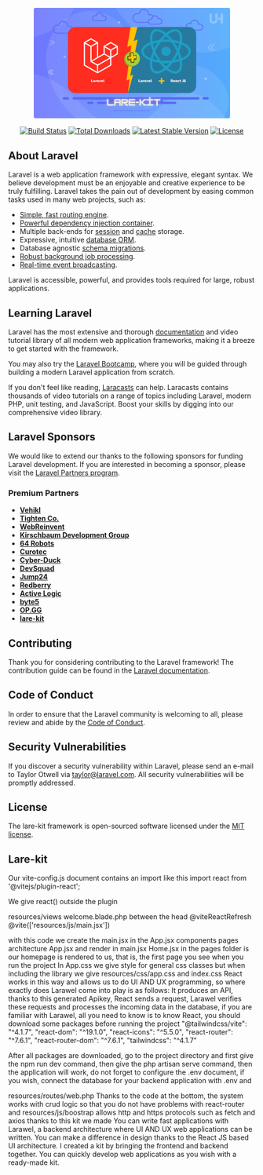 <p align="center"><a href="https://laravel.com" target="_blank"><img src="./asests/lare-kit.png" width="400" alt="lare-kit Logo"></a></p>

<p align="center">
<a href="https://github.com/laravel/framework/actions"><img src="https://github.com/laravel/framework/workflows/tests/badge.svg" alt="Build Status"></a>
<a href="https://packagist.org/packages/laravel/framework"><img src="https://img.shields.io/packagist/dt/laravel/framework" alt="Total Downloads"></a>
<a href="https://packagist.org/packages/laravel/framework"><img src="https://img.shields.io/packagist/v/laravel/framework" alt="Latest Stable Version"></a>
<a href="https://packagist.org/packages/laravel/framework"><img src="https://img.shields.io/packagist/l/laravel/framework" alt="License"></a>
</p>

## About Laravel

Laravel is a web application framework with expressive, elegant syntax. We believe development must be an enjoyable and creative experience to be truly fulfilling. Laravel takes the pain out of development by easing common tasks used in many web projects, such as:

- [Simple, fast routing engine](https://laravel.com/docs/routing).
- [Powerful dependency injection container](https://laravel.com/docs/container).
- Multiple back-ends for [session](https://laravel.com/docs/session) and [cache](https://laravel.com/docs/cache) storage.
- Expressive, intuitive [database ORM](https://laravel.com/docs/eloquent).
- Database agnostic [schema migrations](https://laravel.com/docs/migrations).
- [Robust background job processing](https://laravel.com/docs/queues).
- [Real-time event broadcasting](https://laravel.com/docs/broadcasting).

Laravel is accessible, powerful, and provides tools required for large, robust applications.

## Learning Laravel

Laravel has the most extensive and thorough [documentation](https://laravel.com/docs) and video tutorial library of all modern web application frameworks, making it a breeze to get started with the framework.

You may also try the [Laravel Bootcamp](https://bootcamp.laravel.com), where you will be guided through building a modern Laravel application from scratch.

If you don't feel like reading, [Laracasts](https://laracasts.com) can help. Laracasts contains thousands of video tutorials on a range of topics including Laravel, modern PHP, unit testing, and JavaScript. Boost your skills by digging into our comprehensive video library.

## Laravel Sponsors

We would like to extend our thanks to the following sponsors for funding Laravel development. If you are interested in becoming a sponsor, please visit the [Laravel Partners program](https://partners.laravel.com).

### Premium Partners

- **[Vehikl](https://vehikl.com/)**
- **[Tighten Co.](https://tighten.co)**
- **[WebReinvent](https://webreinvent.com/)**
- **[Kirschbaum Development Group](https://kirschbaumdevelopment.com)**
- **[64 Robots](https://64robots.com)**
- **[Curotec](https://www.curotec.com/services/technologies/laravel/)**
- **[Cyber-Duck](https://cyber-duck.co.uk)**
- **[DevSquad](https://devsquad.com/hire-laravel-developers)**
- **[Jump24](https://jump24.co.uk)**
- **[Redberry](https://redberry.international/laravel/)**
- **[Active Logic](https://activelogic.com)**
- **[byte5](https://byte5.de)**
- **[OP.GG](https://op.gg)**
- **[lare-kit](https://github.com/AlfaDeveloperr/lare-kit.git)**

## Contributing

Thank you for considering contributing to the Laravel framework! The contribution guide can be found in the [Laravel documentation](https://laravel.com/docs/contributions).

## Code of Conduct

In order to ensure that the Laravel community is welcoming to all, please review and abide by the [Code of Conduct](https://laravel.com/docs/contributions#code-of-conduct).

## Security Vulnerabilities

If you discover a security vulnerability within Laravel, please send an e-mail to Taylor Otwell via [taylor@laravel.com](mailto:taylor@laravel.com). All security vulnerabilities will be promptly addressed.

## License

The lare-kit framework is open-sourced software licensed under the [MIT license](./LICENSE).



## Lare-kit
Our vite-config.js document contains an import like this
import react from '@vitejs/plugin-react';

We give react() outside the plugin

resources/views welcome.blade.php between the head
@viteReactRefresh
@vite(['resources/js/main.jsx'])

with this code we create the main.jsx in the App.jsx components pages architecture App.jsx and render in main.jsx
Home.jsx in the pages folder is our homepage is rendered to us, that is, the first page you see when you run the project In App.css we give style for general css classes but when including the library we give resources/css/app.css and index.css React works in this way and allows us to do UI AND UX programming, so where exactly does Larawel come into play is as follows: It produces an API, thanks to this generated Apikey, React sends a request, Larawel verifies these requests and processes the incoming data in the database, if you are familiar with Larawel, all you need to know is to know React, you should download some packages before running the project
"@tailwindcss/vite": "^4.1.7",
"react-dom": "^19.1.0",
"react-icons": "^5.5.0",
"react-router": "^7.6.1",
"react-router-dom": "^7.6.1",
"tailwindcss": "^4.1.7"

After all packages are downloaded, go to the project directory and first give the npm run dev command, then give the php artisan serve command, then the application will work, do not forget to configure the .env document, if you wish, connect the database for your backend application with .env and

resources/routes/web.php Thanks to the code at the bottom, the system works with crud logic so that you do not have problems with react-router and
resources/js/boostrap allows http and https protocols such as fetch and axios
thanks to this kit we made
You can write fast applications with Larawel, a backend architecture where UI AND UX web applications can be written. You can make a difference in design thanks to the React JS based UI architecture. I created a kit by bringing the frontend and backend together. You can quickly develop web applications as you wish with a ready-made kit.